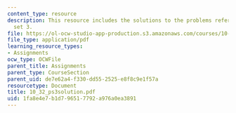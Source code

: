 ```yaml
---
content_type: resource
description: This resource includes the solutions to the problems refered in problem
  set 3.
file: https://ol-ocw-studio-app-production.s3.amazonaws.com/courses/10-32-separation-processes-spring-2005/1fa8e4e7b1d796517792a976a0ea3891_10_32_ps3solution.pdf
file_type: application/pdf
learning_resource_types:
- Assignments
ocw_type: OCWFile
parent_title: Assignments
parent_type: CourseSection
parent_uid: de7e62a4-f330-dd55-2525-e8f8c9e1f57a
resourcetype: Document
title: 10_32_ps3solution.pdf
uid: 1fa8e4e7-b1d7-9651-7792-a976a0ea3891
---
```

